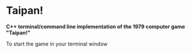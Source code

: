 # Taipan!
**C++ terminal/command line implementation of the 1979 computer game "Taipan!"**


To start the game in your terminal window

